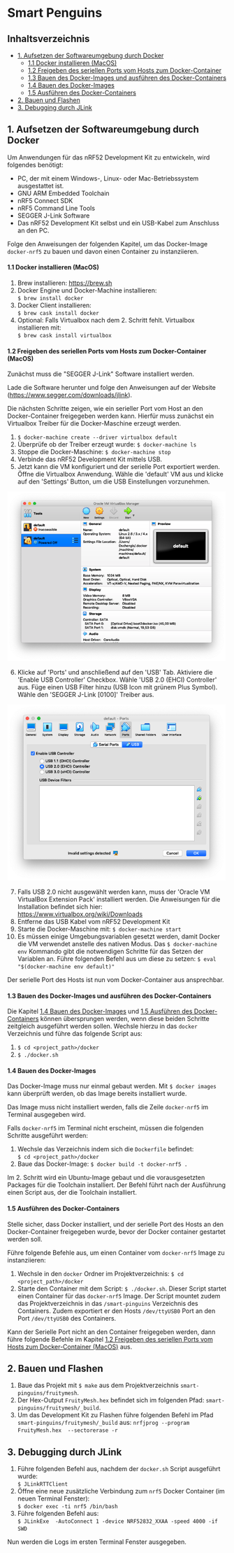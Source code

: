 # Smart Penguins

<Projektbeschreibung>

## Inhaltsverzeichnis

- [1. Aufsetzen der Softwareumgebung durch Docker](#sw_env) 
    * [1.1 Docker installieren (MacOS)](#inst_docker)
    * [1.2 Freigeben des seriellen Ports vom Hosts zum Docker-Container](#serial_port)
    * [1.3 Bauen des Docker-Images und ausführen des Docker-Containers](#build_run_docker)
    * [1.4 Bauen des Docker-Images](#build_docker)
    * [1.5 Ausführen des Docker-Containers](#cont_docker)
- [2. Bauen und Flashen](#build)
- [3. Debugging durch JLink](#debugging)
<!-- toc -->

<a name="sw_env"></a>
## 1. Aufsetzen der Softwareumgebung durch Docker

Um Anwendungen für das nRF52 Development Kit zu entwickeln, wird folgendes benötigt:

- PC, der mit einem Windows-, Linux- oder Mac-Betriebssystem ausgestattet ist.
- GNU ARM Embedded Toolchain
- nRF5 Connect SDK
- nRF5 Command Line Tools
- SEGGER J-Link Software
- Das nRF52 Development Kit selbst und ein USB-Kabel zum Anschluss an den PC.

Folge den Anweisungen der folgenden Kapitel, um das Docker-Image ```docker-nrf5``` zu bauen und davon einen Container zu instanziieren. 

<a name="inst_docker"></a>
#### 1.1 Docker installieren (MacOS)

1. Brew installieren: https://brew.sh
2. Docker Engine und Docker-Machine installieren:<br/>```$ brew install docker```
3. Docker Client installieren:<br/>```$ brew cask install docker```
4. Optional: Falls Virtualbox nach dem 2. Schritt fehlt. Virtualbox installieren mit:<br/>```$ brew cask install virtualbox```

<a name="serial_port"></a>
#### 1.2 Freigeben des seriellen Ports vom Hosts zum Docker-Container (MacOS)

Zunächst muss die "SEGGER J-Link" Software installiert werden.

Lade die Software herunter und folge den Anweisungen auf der Website (https://www.segger.com/downloads/jlink).

Die nächsten Schritte zeigen, wie ein serieller Port vom Host an den Docker-Container freigegeben werden kann.
Hierfür muss zunächst ein Virtualbox Treiber für die Docker-Maschine erzeugt werden.

1. ```$ docker-machine create --driver virtualbox default```
2. Überprüfe ob der Treiber erzeugt wurde: ```$ docker-machine ls```
3. Stoppe die Docker-Maschine: ```$ docker-machine stop```
4. Verbinde das nRF52 Development Kit mittels USB.
5. Jetzt kann die VM konfiguriert und der serielle Port exportiert werden. Öffne die Virtualbox Anwendung. Wähle die 'default' VM aus und klicke auf den 'Settings' Button, um die USB Einstellungen vorzunehmen.
<img src="images/virtualbox_default_settings.png" width="500" alt="Virtualbox 'default' VM Einstellungen">

6. Klicke auf 'Ports' und anschließend auf den 'USB' Tab. Aktiviere die 'Enable USB Controller' Checkbox. Wähle 'USB 2.0 (EHCI) Controller' aus. Füge einen USB Filter hinzu (USB Icon mit grünem Plus Symbol). Wähle den 'SEGGER J-Link [0100]' Treiber aus.
<img src="images/virtualbox_port_usb.png" width="500" alt="Virtualbox serieller Port">

7. Falls USB 2.0 nicht ausgewählt werden kann, muss der 'Oracle VM VirtualBox Extension Pack' installiert werden. Die Anweisungen für die Installation befindet sich hier: https://www.virtualbox.org/wiki/Downloads
8. Entferne das USB Kabel vom nRF52 Development Kit
9. Starte die Docker-Maschine mit: ```$ docker-machine start```
10. Es müssen einige Umgebungsvariablen gesetzt werden, damit Docker die VM verwendet anstelle des nativen Modus. Das ```$ docker-machine env``` Kommando gibt die notwendigen Schritte für das Setzen der Variablen an. Führe folgenden Befehl aus um diese zu setzen: ```$ eval "$(docker-machine env default)"```

Der serielle Port des Hosts ist nun vom Docker-Container aus ansprechbar.

<a name="build_run_docker"></a>
#### 1.3 Bauen des Docker-Images und ausführen des Docker-Containers

Die Kapitel [1.4 Bauen des Docker-Images](#build_docker) und [1.5 Ausführen des Docker-Containers](#cont_docker) können übersprungen werden, wenn diese beiden Schritte zeitgleich ausgeführt werden sollen. Wechsle hierzu in das ```docker``` Verzeichnis und führe das folgende Script aus:

1. ```$ cd <project_path>/docker```
2. ```$ ./docker.sh```

<a name="build_docker"></a>
#### 1.4 Bauen des Docker-Images

Das Docker-Image muss nur einmal gebaut werden. Mit ```$ docker images``` kann überprüft werden, ob das Image bereits installiert wurde.

Das Image muss nicht installiert werden, falls die Zeile ```docker-nrf5``` im Terminal ausgegeben wird.

Falls ```docker-nrf5``` im Terminal nicht erscheint, müssen die folgenden Schritte ausgeführt werden:

1. Wechsle das Verzeichnis indem sich die ```Dockerfile``` befindet:<br/>```$ cd <project_path>/docker```
2. Baue das Docker-Image: ```$ docker build -t docker-nrf5 .```

Im 2. Schritt wird ein Ubuntu-Image gebaut und die vorausgesetzten Packages für die Toolchain installiert. Der Befehl führt nach der Ausführung einen Script aus, der die Toolchain installiert.

<a name="cont_docker"></a>
#### 1.5 Ausführen des Docker-Containers

Stelle sicher, dass Docker installiert, und der serielle Port des Hosts an den Docker-Container freigegeben wurde, bevor der Docker container gestartet werden soll.

Führe folgende Befehle aus, um einen Container vom ```docker-nrf5``` Image zu instanziieren:

1. Wechsle in den ```docker``` Ordner im Projektverzeichnis: ```$ cd <project_path>/docker```
2. Starte den Container mit dem Script: ```$ ./docker.sh```. Dieser Script startet einen Container für das ```docker-nrf5``` Image. Der Script mountet zudem das Projektverzeichnis in das ```/smart-pinguins``` Verzeichnis des Containers. Zudem exportiert er den Hosts ```/dev/ttyUSB0``` Port an den Port ```/dev/ttyUSB0``` des Containers.

Kann der Serielle Port nicht an den Container freigegeben werden, dann führe folgende Befehle im Kapitel [1.2 Freigeben des seriellen Ports vom Hosts zum Docker-Container (MacOS)](#serial_port) aus.

<a name="build"></a>
## 2. Bauen und Flashen

1. Baue das Projekt mit ```$ make``` aus dem Projektverzeichnis ```smart-pinguins/fruitymesh```.
2. Der Hex-Output ```FruityMesh.hex``` befindet sich im folgenden Pfad: ```smart-pinguins/fruitymesh/_build```.
3. Um das Development Kit zu Flashen führe folgenden Befehl im Pfad ```smart-pinguins/fruitymesh/_build``` aus:
```nrfjprog --program FruityMesh.hex  --sectorerase -r```

<a name="debugging"></a>
## 3. Debugging durch JLink

1. Führe folgenden Befehl aus, nachdem der ```docker.sh``` Script ausgeführt wurde:<br/>```$ JLinkRTTClient```
2. Öffne eine neue zusätzliche Verbindung zum ```nrf5``` Docker Container (im neuen Terminal Fenster):<br/>```$ docker exec -ti nrf5 /bin/bash```
3. Führe folgenden Befehl aus:<br/>```$ JLinkExe  -AutoConnect 1 -device NRF52832_XXAA -speed 4000 -if SWD```

Nun werden die Logs im ersten Terminal Fenster ausgegeben.


